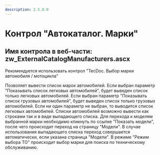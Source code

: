 ```yaml
---
description: 2.5.0.0
---
```


# Контрол "Автокаталог. Марки"

## Имя контрола в веб-части: zw\_ExternalCatalogManufacturers.ascx

Рекомендуется использовать контрол "TecDoc. Выбор марки автомобиля / мотоцикла"

Позволяет вывести список марок автомобилей. Если выбран параметр "Показывать список легковых автомобилей", будет выведен список только легковых автомобилей. Если выбран параметр "Показывать список грузовых автомобилей", будет выведен список только грузовых автомобилей. Если ни один параметр не выбран, то выводится список легковых автомобилей. Списки автомобилей возможно вывести как строками так и в виде выпадающего списка. Для перехода к моделям выбранной марки необходимо кликнуть по ссылке "Показать модели", после чего происходит переход на страницу "Модели". В случае использования выпадающего списка переход совершается автоматически, если указана страница "Модели". В режиме "Режим выбора ТО" происходит выбор марки для поиска по техническому обслуживанию.

